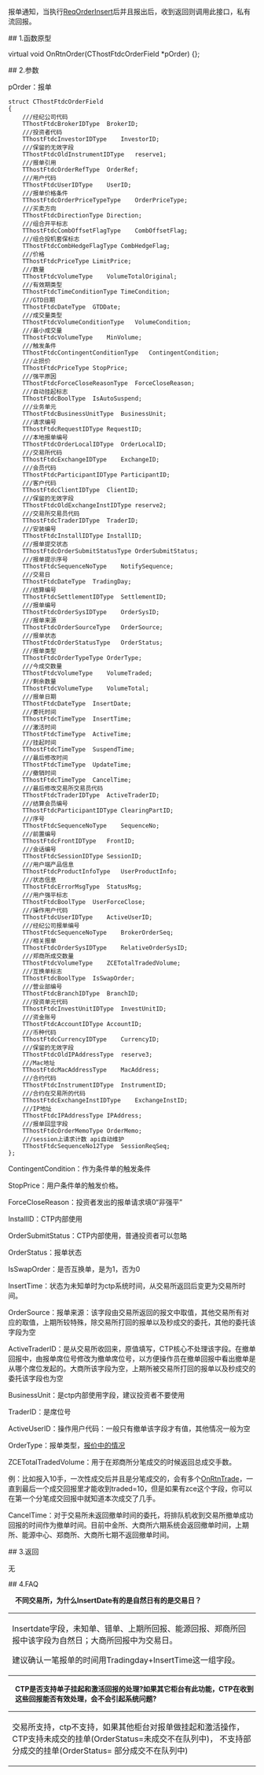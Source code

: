 <p>报单通知，当执行<a href="../../CTHOSTFTDCTRADERSPI/REQORDERINSERT/">ReqOrderInsert</a>后并且报出后，收到返回则调用此接口，私有流回报。</p>
<span class="anchor" id="fa08ab72-bc70-4e79-a49e-71aec2afeeb9"></span>
## 1.函数原型
<p>virtual void OnRtnOrder(CThostFtdcOrderField *pOrder) {};</p>
<span class="anchor" id="060cba39-fcef-437e-9d2e-9ddf74e69491"></span>
## 2.参数
<p>pOrder：报单</p>
<pre><code>struct CThostFtdcOrderField
{
    ///经纪公司代码
    TThostFtdcBrokerIDType  BrokerID;
    ///投资者代码
    TThostFtdcInvestorIDType    InvestorID;
    ///保留的无效字段
    TThostFtdcOldInstrumentIDType   reserve1;
    ///报单引用
    TThostFtdcOrderRefType  OrderRef;
    ///用户代码
    TThostFtdcUserIDType    UserID;
    ///报单价格条件
    TThostFtdcOrderPriceTypeType    OrderPriceType;
    ///买卖方向
    TThostFtdcDirectionType Direction;
    ///组合开平标志
    TThostFtdcCombOffsetFlagType    CombOffsetFlag;
    ///组合投机套保标志
    TThostFtdcCombHedgeFlagType CombHedgeFlag;
    ///价格
    TThostFtdcPriceType LimitPrice;
    ///数量
    TThostFtdcVolumeType    VolumeTotalOriginal;
    ///有效期类型
    TThostFtdcTimeConditionType TimeCondition;
    ///GTD日期
    TThostFtdcDateType  GTDDate;
    ///成交量类型
    TThostFtdcVolumeConditionType   VolumeCondition;
    ///最小成交量
    TThostFtdcVolumeType    MinVolume;
    ///触发条件
    TThostFtdcContingentConditionType   ContingentCondition;
    ///止损价
    TThostFtdcPriceType StopPrice;
    ///强平原因
    TThostFtdcForceCloseReasonType  ForceCloseReason;
    ///自动挂起标志
    TThostFtdcBoolType  IsAutoSuspend;
    ///业务单元
    TThostFtdcBusinessUnitType  BusinessUnit;
    ///请求编号
    TThostFtdcRequestIDType RequestID;
    ///本地报单编号
    TThostFtdcOrderLocalIDType  OrderLocalID;
    ///交易所代码
    TThostFtdcExchangeIDType    ExchangeID;
    ///会员代码
    TThostFtdcParticipantIDType ParticipantID;
    ///客户代码
    TThostFtdcClientIDType  ClientID;
    ///保留的无效字段
    TThostFtdcOldExchangeInstIDType reserve2;
    ///交易所交易员代码
    TThostFtdcTraderIDType  TraderID;
    ///安装编号
    TThostFtdcInstallIDType InstallID;
    ///报单提交状态
    TThostFtdcOrderSubmitStatusType OrderSubmitStatus;
    ///报单提示序号
    TThostFtdcSequenceNoType    NotifySequence;
    ///交易日
    TThostFtdcDateType  TradingDay;
    ///结算编号
    TThostFtdcSettlementIDType  SettlementID;
    ///报单编号
    TThostFtdcOrderSysIDType    OrderSysID;
    ///报单来源
    TThostFtdcOrderSourceType   OrderSource;
    ///报单状态
    TThostFtdcOrderStatusType   OrderStatus;
    ///报单类型
    TThostFtdcOrderTypeType OrderType;
    ///今成交数量
    TThostFtdcVolumeType    VolumeTraded;
    ///剩余数量
    TThostFtdcVolumeType    VolumeTotal;
    ///报单日期
    TThostFtdcDateType  InsertDate;
    ///委托时间
    TThostFtdcTimeType  InsertTime;
    ///激活时间
    TThostFtdcTimeType  ActiveTime;
    ///挂起时间
    TThostFtdcTimeType  SuspendTime;
    ///最后修改时间
    TThostFtdcTimeType  UpdateTime;
    ///撤销时间
    TThostFtdcTimeType  CancelTime;
    ///最后修改交易所交易员代码
    TThostFtdcTraderIDType  ActiveTraderID;
    ///结算会员编号
    TThostFtdcParticipantIDType ClearingPartID;
    ///序号
    TThostFtdcSequenceNoType    SequenceNo;
    ///前置编号
    TThostFtdcFrontIDType   FrontID;
    ///会话编号
    TThostFtdcSessionIDType SessionID;
    ///用户端产品信息
    TThostFtdcProductInfoType   UserProductInfo;
    ///状态信息
    TThostFtdcErrorMsgType  StatusMsg;
    ///用户强平标志
    TThostFtdcBoolType  UserForceClose;
    ///操作用户代码
    TThostFtdcUserIDType    ActiveUserID;
    ///经纪公司报单编号
    TThostFtdcSequenceNoType    BrokerOrderSeq;
    ///相关报单
    TThostFtdcOrderSysIDType    RelativeOrderSysID;
    ///郑商所成交数量
    TThostFtdcVolumeType    ZCETotalTradedVolume;
    ///互换单标志
    TThostFtdcBoolType  IsSwapOrder;
    ///营业部编号
    TThostFtdcBranchIDType  BranchID;
    ///投资单元代码
    TThostFtdcInvestUnitIDType  InvestUnitID;
    ///资金账号
    TThostFtdcAccountIDType AccountID;
    ///币种代码
    TThostFtdcCurrencyIDType    CurrencyID;
    ///保留的无效字段
    TThostFtdcOldIPAddressType  reserve3;
    ///Mac地址
    TThostFtdcMacAddressType    MacAddress;
    ///合约代码
    TThostFtdcInstrumentIDType  InstrumentID;
    ///合约在交易所的代码
    TThostFtdcExchangeInstIDType    ExchangeInstID;
    ///IP地址
    TThostFtdcIPAddressType IPAddress;
    ///报单回显字段
    TThostFtdcOrderMemoType OrderMemo;
    ///session上请求计数 api自动维护
    TThostFtdcSequenceNo12Type  SessionReqSeq;
};
</code></pre>
<p>ContingentCondition：作为条件单的触发条件</p>
<p>StopPrice：用户条件单的触发价格。</p>
<p>ForceCloseReason：投资者发出的报单请求填0“非强平”</p>
<p>InstallID：CTP内部使用</p>
<p><span alt="" id="anchor-id-01"></span> </p>
<p>OrderSubmitStatus：CTP内部使用，普通投资者可以忽略</p>
<p>OrderStatus：报单状态</p>
<p>IsSwapOrder：是否互换单，是为1，否为0</p>
<p>InsertTime：状态为未知单时为ctp系统时间，从交易所返回后变更为交易所时间。</p>
<p><span alt="" id="anchor-id-03"></span> </p>
<p>OrderSource：报单来源：该字段由交易所返回的报文中取值，其他交易所有对应的取值，上期所较特殊，除交易所打回的报单以及秒成交的委托，其他的委托该字段为空</p>
<p>ActiveTraderID：是从交易所收回来，原值填写，CTP核心不处理该字段。在撤单回报中，由报单席位号修改为撤单席位号，以方便操作员在撤单回报中看出撤单是从哪个席位发起的。大商所该字段为空，上期所被交易所打回的报单以及秒成交的委托该字段也为空</p>
<p>BusinessUnit：是ctp内部使用字段，建议投资者不要使用</p>
<p>TraderID：是席位号</p>
<p>ActiveUserID：操作用户代码：一般只有撤单该字段才有值，其他情况一般为空</p>
<p>OrderType：报单类型，<a href="../../../qtywgz/bjhxj.html#anchor-id-02">报价中的情况</a></p>
<p><span alt="" id="anchor-id-02"></span> </p>
<p>ZCETotalTradedVolume：用于在郑商所分笔成交的时候返回总成交手数。</p>
<p>例：比如报入10手，一次性成交后并且是分笔成交的，会有多个<a href="../ONRTNTRADE/">OnRtnTrade</a>，一直到最后一个成交回报里才能收到traded=10，但是如果有zce这个字段，你可以在第一个分笔成交回报中就知道本次成交了几手。</p>
<p>CancelTime：对于交易所未返回撤单时间的委托，将排队机收到交易所撤单成功回报的时间作为撤单时间。目前中金所、大商所六期系统会返回撤单时间，上期所、能源中心、郑商所、大商所七期不返回撤单时间。</p>
<span class="anchor" id="09638ab6-77d3-4642-96ab-97e96568ba2d"></span>
## 3.返回
<p>无</p>
<span class="anchor" id="9dcd0ffd-8a82-4fc0-9f87-6d947dbc2059"></span>
## 4.FAQ
<p><span alt="" id="anchor-id-10"></span> </p>
<p><div class="region_i"><p class="region_header" id="region_header_1" style="padding-left: 1em;font-weight : bold;text-indent: 0px;text-align: left;">不同交易所，为什么InsertDate有的是自然日有的是交易日？</p><div class="region_panel" id="region_panel_1" style="display:block;"><table><tr><td>
<p>Insertdate字段，未知单、错单、上期所回报、能源回报、郑商所回报中该字段为自然日；大商所回报中为交易日。</p>
<p>建议确认一笔报单的时间用Tradingday+InsertTime这一组字段。</p>
</td></tr></table>
</div><p class="region_tail" id="region_tail_1" style="border-top-color:transparent;border-bottom-width:0;"></p></div></p>
<p><span alt="" id="anchor-id-11"></span> </p>
<p><div class="region_i"><p class="region_header" id="region_header_2" style="padding-left: 1em;font-weight : bold;text-indent: 0px;text-align: left;">CTP是否支持单子挂起和激活回报的处理?如果其它柜台有此功能，CTP在收到这些回报能否有效处理，会不会引起系统问题?</p><div class="region_panel" id="region_panel_2" style="display:block;"><table><tr><td>
<p>交易所支持，ctp不支持，如果其他柜台对报单做挂起和激活操作，CTP支持未成交的挂单(OrderStatus=未成交不在队列中)， 不支持部分成交的挂单(OrderStatus= 部分成交不在队列中)</p>
</td></tr></table>
</div><p class="region_tail" id="region_tail_2" style="border-top-color:transparent;border-bottom-width:0;"></p></div></p>

